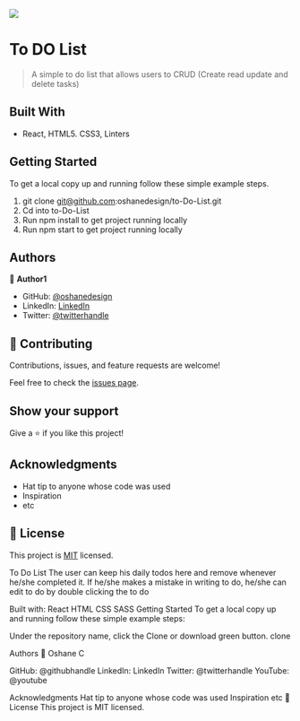 ![](https://img.shields.io/badge/Microverse-blueviolet)

# To DO List 

> A simple to do list that allows users to CRUD (Create read update and delete tasks)


## Built With

- React, HTML5. CSS3, Linters



## Getting Started


To get a local copy up and running follow these simple example steps.

1. git clone git@github.com:oshanedesign/to-Do-List.git
2. Cd into to-Do-List
3. Run npm install to get project running locally
4. Run npm start to get project running locally 


## Authors

👤 **Author1**

- GitHub: [@oshanedesign](https://github.com/oshanedesign)
- LinkedIn: [LinkedIn](https://www.linkedin.com/in/oshane-design-ab2631237)
- Twitter: [@twitterhandle](https://twitter.com/oshanedesign)


## 🤝 Contributing

Contributions, issues, and feature requests are welcome!

Feel free to check the [issues page](../../issues/).

## Show your support

Give a ⭐️ if you like this project!

## Acknowledgments

- Hat tip to anyone whose code was used
- Inspiration
- etc

## 📝 License

This project is [MIT](./MIT.md) licensed.


To Do List
The user can keep his daily todos here and remove whenever he/she completed it. If he/she makes a mistake in writing to do, he/she can edit to do by double clicking the to do

Built with:
React
HTML
CSS
SASS
Getting Started
To get a local copy up and running follow these simple example steps:

Under the repository name, click the Clone or download green button. clone

Authors
👤 Oshane C

GitHub: @githubhandle
LinkedIn: LinkedIn
Twitter: @twitterhandle
YouTube: @youtube

Acknowledgments
Hat tip to anyone whose code was used Inspiration etc 📝 License This project is MIT licensed.